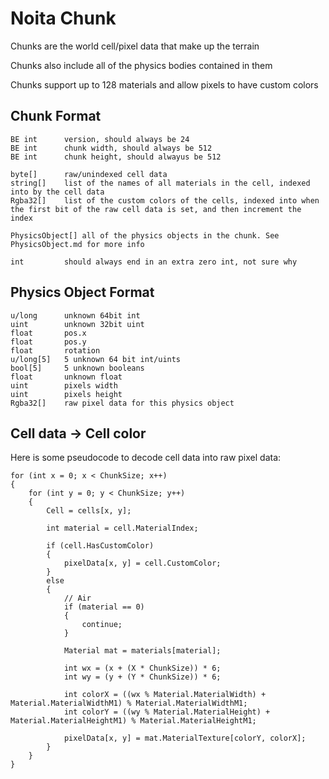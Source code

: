 # Noita Chunk
Chunks are the world cell/pixel data that make up the terrain

Chunks also include all of the physics bodies contained in them

Chunks support up to 128 materials and allow pixels to have custom colors

## Chunk Format

```
BE int      version, should always be 24
BE int      chunk width, should always be 512
BE int      chunk height, should alwayus be 512

byte[]      raw/unindexed cell data
string[]    list of the names of all materials in the cell, indexed into by the cell data
Rgba32[]    list of the custom colors of the cells, indexed into when the first bit of the raw cell data is set, and then increment the index

PhysicsObject[] all of the physics objects in the chunk. See PhysicsObject.md for more info

int         should always end in an extra zero int, not sure why
```

## Physics Object Format

```
u/long      unknown 64bit int
uint        unknown 32bit uint
float       pos.x
float       pos.y
float       rotation
u/long[5]   5 unknown 64 bit int/uints
bool[5]     5 unknown booleans
float       unknown float
uint        pixels width
uint        pixels height
Rgba32[]    raw pixel data for this physics object
```


## Cell data -> Cell color
Here is some pseudocode to decode cell data into raw pixel data:

```
for (int x = 0; x < ChunkSize; x++)
{
    for (int y = 0; y < ChunkSize; y++)
    {
        Cell = cells[x, y];

        int material = cell.MaterialIndex;

        if (cell.HasCustomColor)
        {
            pixelData[x, y] = cell.CustomColor;
        }
        else
        {
            // Air
            if (material == 0)
            {
                continue;
            }

            Material mat = materials[material];

            int wx = (x + (X * ChunkSize)) * 6;
            int wy = (y + (Y * ChunkSize)) * 6;

            int colorX = ((wx % Material.MaterialWidth) + Material.MaterialWidthM1) % Material.MaterialWidthM1;
            int colorY = ((wy % Material.MaterialHeight) + Material.MaterialHeightM1) % Material.MaterialHeightM1;

            pixelData[x, y] = mat.MaterialTexture[colorY, colorX];
        }
    }
}
```
